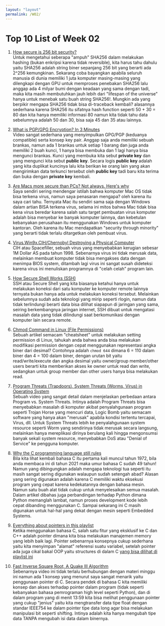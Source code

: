 ```yaml
---
layout: "layout"
permalink: /W02/
---
```


# Top 10 List of Week 02

1. [How secure is 256 bit security?](https://www.youtube.com/watch?v=S9JGmA5_unY)<br>
Untuk mengetahui seberapa "ampuh" SHA256 dalam melakukan hashing (bukan enkripsi karena tidak reversible), kita harus tahu dahulu yaitu SHA256 adalah string biner sepanjang 256 bit yang berarti ada 2^256 kemungkinan. Sekarang coba bayangkan apabila seluruh manusia di dunia memiliki 1 juta komputer masing-masing yang dilengkapi dengan GPU untuk memproses penebakan SHA256 lalu anggap ada 4 milyar bumi dengan keadaan yang sama dengan tadi, maka kita masih membutuhkan jauh lebih dari "lifespan of the universe" hanya untuk menebak satu buah string SHA256!. Mungkin ada yang berpikir mengapa SHA256 tidak bisa di-traceback kembali? alasannya sederhana karena SHA256 itu sifatnya hash function seperti 50 + 30 = 80 dan kita hanya memiliki informasi 80 namun kita tidak tahu data sebelumnya adalah 50 dan 30, bisa saja 45 dan 35 atau lainnya. 

2. [What is PGP/GPG Encryption? In 3 Minutes](https://www.youtube.com/watch?v=1-MPcUHhXoc)<br>
Video sangat sederhana yang menyimpulkan GPG/PGP (keduanya compatible) serta konsep key pair.
Anggap saja anda memiliki sebuah brankas, namun ada 1 brankas untuk setiap 1 barang dan juga anda memiliki 2 buah kunci, 1 hanya bisa membuka dan 1 lagi hanya bisa mengunci brankas. Kunci yang membuka kita sebut **private key** dan yang mengunci kita sebut **public key**. Secara logis **public key** adalah yang kita duplikat kuncinya lalu kita berikan ke orang lain yang akan mengirimkan data terkunci tersebut oleh **public key** tadi baru kita terima dan buka dengan **private key** kembali.

3. [Are Macs more secure than PCs? Not always. Here's why](https://www.pensar.co.uk/blog/are-macs-more-secure-than-pcs)<br>
Saya sendiri sering mendengar istilah bahwa komputer Mac OS tidak bisa terkena virus, namun saya penasaran mengapa? oleh karena itu saya cari tahu.
Ternyata Mac itu sendiri sama saja dengan Windows dalam artian BISA terkena virus, selama ini mitos bahwa Mac tidak bisa kena virus beredar karena salah satu target pembuatan virus komputer adalah bisa menyebar ke banyak komputer lainnya, dan kebetulan kebanyakan perusahaan itu menggunakan Windows untuk komputer kantoran. Oleh karena itu Mac mendapatkan "security through minority" yang berarti tidak terlalu ditargetkan oleh pembuat virus.

4. [Virus.Win9x.CIH/Chernobyl Destroying a Physical Computer](https://www.youtube.com/watch?v=RrnWFAx5vJg)<br>
CIH atau Spacefiller, sebuah virus yang menyebabkan kerugian sebesar 1M Dollar AS pada tahun 1998.
Sebenarnya virus ini tidak merusak data, melainkan membuat komputer tidak bisa mengakses data dengan menimpa BIOS system, ditambah lagi virus ini sangat susah dideteksi karena virus ini menuliskan programnya di "celah celah" program lain.

5. [How Secure Shell Works (SSH)](https://www.youtube.com/watch?v=ORcvSkgdA58)<br>
SSH atau Secure Shell yang kita biasanya ketahui hanya untuk melakukan koneksi dari satu komputer ke komputer remote lainnya ternyata bukan hanya ada untuk melakukan koneksi tersebut.
Melainkan sebelumnya sudah ada teknologi yang mirip seperti rlogin, namun data tidak terlindungi berarti data bisa dilihat siapapun di jaringan yang sama, seiring berkembangnya jaringan internet, SSH dibuat untuk mengatasi masalah data yang tidak dilindungi saat berkomunikasi dengan komputer lain secara remote. 

6. [Chmod Command in Linux (File Permissions)](https://linuxize.com/post/chmod-command-in-linux/)<br>
Sebuah artikel semacam "cheatsheet" untuk melakukan setting permission di Linux, tahukah anda bahwa anda bisa melakukan modifikasi permission dengan cepat menggunakan representasi angka biner dari desimal?
Contohnya adalah `chmod 644` dimana 6 = 110 dalam biner dan 4 = 100 dalam biner, dengan urutan bit yaitu read/write/execute dan angka desimal yaitu owner/group member/other users berarti kita memberikan akses ke owner untuk read dan write, sedangkan untuk group member dan other users hanya bisa melakukan read. 

7. [Program Threats (Trapdoors), System Threats (Worms, Virus) in Operating System](https://www.youtube.com/watch?v=f5v9fdcRe_E)<br>
Sebuah video yang sangat detail dalam menjelaskan perbedaan antara Program vs. System Threats.
Intinya adalah Program Threats bisa menyebabkan masalah di komputer akibat penyalahgunaan program seperti Trojan Horse yang mencuri data, Logic Bomb yaitu semacam software yang hanya akan "merusak" apabila kondisi tertentu tercapai, Virus, dll.
Untuk System Threats lebih ke penyalahgunaan system resource seperti Worm yang sendirinya tidak merusak secara langsung, melainkan hanya mereplikasi dirinya berulang kali hingga mengonsumsi banyak sekali system resource, menyebabkan DoS atau "Denial of Service" ke pengguna komputer.

8. [Why the C programming language still rules](https://www.infoworld.com/article/3402023/why-the-c-programming-language-still-rules.html)<br>
Bila kita lihat kembali bahasa C itu pertama kali muncul tahun 1972, bila anda membaca ini di tahun 2021 maka umur bahasa C sudah 49 tahun!
Namun yang dibingungkan adalah mengapa teknologi tua seperti itu masih sangat sering digunakan walaupun sudah setengah abad?
Alasan yang sering digunakan adalah karena C memiliki waktu eksekusi program yang cepat karena kedekatannya dengan bahasa mesin.
Namun satu buah alat tidak cukup untuk menyelesaikan semua masalah. Dalam artikel dibahas juga perbandingan terhadap Python dimana Python memanglah lambat, namun proses development kode lebih cepat dibanding menggunakan C.
Sampai sekarang ini C masih digunakan untuk hal-hal yang dekat dengan mesin seperti Embedded Systems.

9. [Everything about pointers in this playlist](https://www.youtube.com/playlist?list=PLBlnK6fEyqRggZZgYpPMUxdY1CYkZtARR)<br>
Ketika menggunakan bahasa C, salah satu fitur yang eksklusif ke C dan C++ adalah pointer dimana kita bisa melakukan manajemen memory yang lebih baik lagi.
Pointer sebenarnya konsepnya cukup sederhana yaitu kita menyimpan "alamat" referensi suatu variabel, setelah pointer ada juga cikal bakal OOP yaitu structures di dalam C [yang bisa dilihat di playlist ini](https://www.youtube.com/watch?v=3pFSbSVIwKU&list=PLBlnK6fEyqRiteqwlMLXYtZ16xXDR7MO0&index=3)

10. [Fast Inverse Square Root,  A Quake III Algorithm](https://www.youtube.com/watch?v=p8u_k2LIZyo&t=839s)<br>
Sebenarnya video ini tidak terlalu berhubungan dengan materi minggu ini namun ada 1 konsep yang menurut saya sangat menarik yaitu penggunaan pointer di C.
Secara pendek di bahasa C kita memiliki konsep dan akses terhadap pointer dalam program (tidak seperti kebanyakan bahasa pemrograman high level seperti Python), dan di dalam program yang di menit 13:59 kita bisa melihat penggunaan pointer yang cukup "jenius" yaitu kita mengtransfer data tipe float dengan standar IEEE754 ke dalam pointer tipe data long agar bisa melakukan manipulasi bit seperti shifting. Intinya adalah kita hanya mengubah tipe data TANPA mengubah isi data dalam binernya. 
